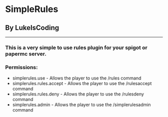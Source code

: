 # SimpleRules
## By LukeIsCoding
***

### This is a very simple to use rules plugin for your spigot or papermc server.

### Permissions:
- simplerules.use - Allows the player to use the /rules command
- simplerules.rules.accept - Allows the player to use the /rulesaccept command
- simplerules.rules.deny - Allows the player to use the /rulesdeny command
- simplerules.admin - Allows the player to use the /simplerulesadmin command
